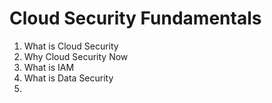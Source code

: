 # Cloud Security Fundamentals

1. What is Cloud Security
2. Why Cloud Security Now
3. What is IAM
4. What is Data Security
5. 